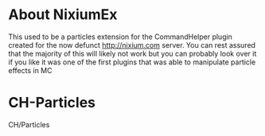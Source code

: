 # About NixiumEx
This used to be a particles extension for the CommandHelper plugin created for the now defunct http://nixium.com server.  You can rest assured that the majority of this will likely not work but you can probably look over it if you like it was one of the first plugins that was able to manipulate particle effects in MC

CH-Particles
============

CH/Particles
